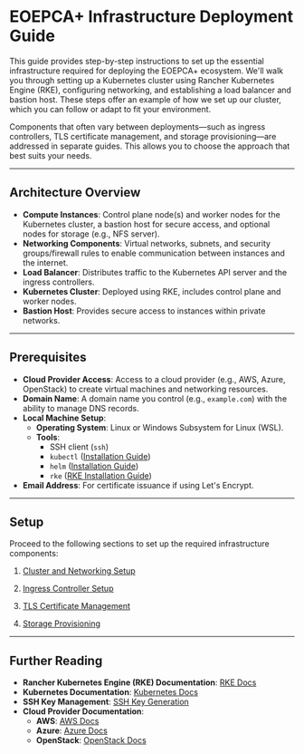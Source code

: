 # EOEPCA+ Infrastructure Deployment Guide

This guide provides step-by-step instructions to set up the essential infrastructure required for deploying the EOEPCA+ ecosystem. We'll walk you through setting up a Kubernetes cluster using Rancher Kubernetes Engine (RKE), configuring networking, and establishing a load balancer and bastion host. These steps offer an example of how we set up our cluster, which you can follow or adapt to fit your environment.

Components that often vary between deployments—such as ingress controllers, TLS certificate management, and storage provisioning—are addressed in separate guides. This allows you to choose the approach that best suits your needs.

---

## Architecture Overview

- **Compute Instances**: Control plane node(s) and worker nodes for the Kubernetes cluster, a bastion host for secure access, and optional nodes for storage (e.g., NFS server).
- **Networking Components**: Virtual networks, subnets, and security groups/firewall rules to enable communication between instances and the internet.
- **Load Balancer**: Distributes traffic to the Kubernetes API server and the ingress controllers.
- **Kubernetes Cluster**: Deployed using RKE, includes control plane and worker nodes.
- **Bastion Host**: Provides secure access to instances within private networks.

---

## Prerequisites

- **Cloud Provider Access**: Access to a cloud provider (e.g., AWS, Azure, OpenStack) to create virtual machines and networking resources.
- **Domain Name**: A domain name you control (e.g., `example.com`) with the ability to manage DNS records.
- **Local Machine Setup**:
  - **Operating System**: Linux or Windows Subsystem for Linux (WSL).
  - **Tools**:
    - SSH client (`ssh`)
    - `kubectl` ([Installation Guide](https://kubernetes.io/docs/tasks/tools/))
    - `helm` ([Installation Guide](https://helm.sh/docs/intro/install/))
    - `rke` ([RKE Installation Guide](https://rancher.com/docs/rke/latest/en/installation/))
- **Email Address**: For certificate issuance if using Let's Encrypt.

---

## Setup
Proceed to the following sections to set up the required infrastructure components:

1. [Cluster and Networking Setup](kubernetes-cluster-and-networking.md)

2. [Ingress Controller Setup](ingress-controller.md)

3. [TLS Certificate Management](tls/overview.md)
4. [Storage Provisioning](storage/storage-classes.md)

---

## Further Reading

- **Rancher Kubernetes Engine (RKE) Documentation**: [RKE Docs](https://rancher.com/docs/rke/latest/en/)
- **Kubernetes Documentation**: [Kubernetes Docs](https://kubernetes.io/docs/home/)
- **SSH Key Management**: [SSH Key Generation](https://www.ssh.com/academy/ssh/keygen)
- **Cloud Provider Documentation**:
  - **AWS**: [AWS Docs](https://docs.aws.amazon.com/)
  - **Azure**: [Azure Docs](https://docs.microsoft.com/en-us/azure/)
  - **OpenStack**: [OpenStack Docs](https://docs.openstack.org/)

